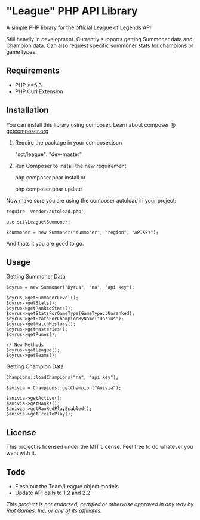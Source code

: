 "League" PHP API Library
======

A simple PHP library for the official League of Legends API

Still heavily in development. Currently supports getting Summoner data and Champion data. Can also request specific summoner stats for champions or game types.

Requirements
---------
* PHP >=5.3
* PHP Curl Extension

Installation
---------
You can install this library using composer. Learn about composer @ [getcomposer.org](http://getcomposer.org/)

1) Require the package in your composer.json

    "sct/league": "dev-master"

2) Run Composer to install the new requirement

    php composer.phar install
or

    php composer.phar update

Now make sure you are using the composer autoload in your project:

    require 'vendor/autoload.php';

    use sct\League\Summoner;

    $summoner = new Summoner("summoner", "region", "APIKEY");

And thats it you are good to go.

Usage
---------

Getting Summoner Data

    $dyrus = new Summoner("Dyrus", "na", "api key");

    $dyrus->getSummonerLevel();
    $dyrus->getStats();
    $dyrus->getRankedStats();
    $dyrus->getStatsForGameType(GameType::Unranked);
    $dyrus->getStatsForChampionByName("Darius");
    $dyrus->getMatchHistory();
    $dyrus->getMasteries();
    $dyrus->getRunes();

    // New Methods
    $dyrus->getLeague();
    $dyrus->getTeams();

Getting Champion Data

    Champions::loadChampions("na", "api key");

    $anivia = Champions::getChampion("Anivia");

    $anivia->getActive();
    $anivia->getRanks();
    $anivia->getRankedPlayEnabled();
    $anivia->getFreeToPlay();


License
---------
This project is licensed under the MIT License. Feel free to do whatever you want with it.

Todo
---------
* Flesh out the Team/League object models
* Update API calls to 1.2 and 2.2

*This product is not endorsed, certified or otherwise approved in any way by Riot Games, Inc. or any of its affiliates.*